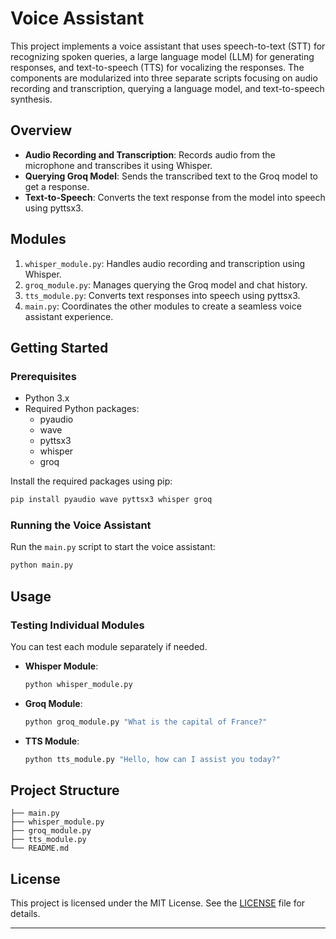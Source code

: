 
# Voice Assistant

This project implements a voice assistant that uses speech-to-text (STT) for recognizing spoken queries, a large language model (LLM) for generating responses, and text-to-speech (TTS) for vocalizing the responses. The components are modularized into three separate scripts focusing on audio recording and transcription, querying a language model, and text-to-speech synthesis.

## Overview

- **Audio Recording and Transcription**: Records audio from the microphone and transcribes it using Whisper.
- **Querying Groq Model**: Sends the transcribed text to the Groq model to get a response.
- **Text-to-Speech**: Converts the text response from the model into speech using pyttsx3.

## Modules

1. `whisper_module.py`: Handles audio recording and transcription using Whisper.
2. `groq_module.py`: Manages querying the Groq model and chat history.
3. `tts_module.py`: Converts text responses into speech using pyttsx3.
4. `main.py`: Coordinates the other modules to create a seamless voice assistant experience.

## Getting Started

### Prerequisites

- Python 3.x
- Required Python packages:
  - pyaudio
  - wave
  - pyttsx3
  - whisper
  - groq

Install the required packages using pip:
```sh
pip install pyaudio wave pyttsx3 whisper groq
```

### Running the Voice Assistant

Run the `main.py` script to start the voice assistant:
```sh
python main.py
```

## Usage

### Testing Individual Modules

You can test each module separately if needed.

- **Whisper Module**:
  ```sh
  python whisper_module.py
  ```
  
- **Groq Module**:
  ```sh
  python groq_module.py "What is the capital of France?"
  ```
  
- **TTS Module**:
  ```sh
  python tts_module.py "Hello, how can I assist you today?"
  ```

## Project Structure

```
├── main.py
├── whisper_module.py
├── groq_module.py
├── tts_module.py
└── README.md
```

## License

This project is licensed under the MIT License. See the [LICENSE](LICENSE) file for details.

---
